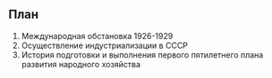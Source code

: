 ## План
1. Международная обстановка 1926-1929
2. Осуществление индустриализации в СССР
3. История подготовки и выполнения первого пятилетнего плана развития народного хозяйства


